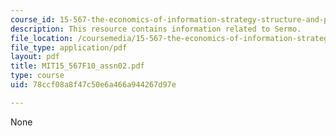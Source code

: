 ```yaml
---
course_id: 15-567-the-economics-of-information-strategy-structure-and-pricing-fall-2010
description: This resource contains information related to Sermo.
file_location: /coursemedia/15-567-the-economics-of-information-strategy-structure-and-pricing-fall-2010/78ccf08a8f47c50e6a466a944267d97e_MIT15_567F10_assn02.pdf
file_type: application/pdf
layout: pdf
title: MIT15_567F10_assn02.pdf
type: course
uid: 78ccf08a8f47c50e6a466a944267d97e

---
```

None